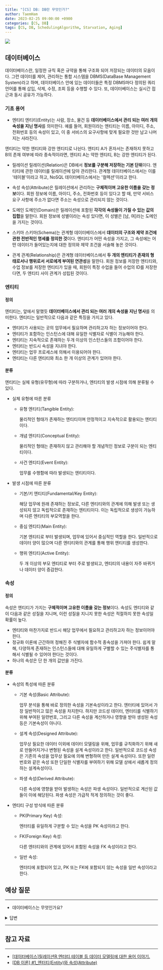 ```yaml
---
title: "[CS] DB: DB란 무엇인가?"
author: TaemHam
date: 2023-02-25 09:00:00 +0900
categories: [CS, DB]
tags: [CS, DB, SchedulingAlgorithm, Starvation, Aging]
---
```


![](https://www.lifewire.com/thmb/BWi9I4ScLwYav9G0eOusrQ1ja8I=/1500x0/filters:no_upscale():max_bytes(150000):strip_icc()/database-157334670-5c29939d46e0fb0001edf766-f2f4c8e9293e4eef9607abf61d6a5446.jpg)

## 데이터베이스

데이터베이스란, 일정한 규칙 혹은 규약을 통해 구조화 되어 저장되는 데이터의 모음이다. 그런 데이터를 제어, 관리하는 통합 시스템을 DBMS(DataBase Management System)라고 하며, 데이터베이스 안에 있는 데이터들은 특정 DBMS마다 정의된 쿼리 언어를 통해 삽입, 삭제, 수정, 조회 등을 수행할 수 있다. 또, 데이터베이스는 실시간 접근과 동시 공유가 가능하다.

### 기초 용어

* 엔티티
엔티티(Entity)는 사람, 장소, 물건 등 **데이터베이스에서 관리 되는 여러 개의 속성을 지닌 명사**를 의미한다. 예를 들어, 회원이라는 엔티티는 이름, 아이디, 주소, 전화번호 등의 속성이 있고, 이 중 서비스의 요구사항에 맞게 필요햔 것만 남고 나머지는 사라진다.

엔티티는 약한 엔티티와 강한 엔티티로 나뉜다. 엔티티 A가 혼자서는 존재하지 못하고 B의 존재 여부에 따라 종속적이라면, 엔티티 A는 약한 엔티티, B는 강한 엔티티가 된다.

* 릴레이션
릴레이션(Relation)은 DB에서 **정보를 구분해 저장하는 기본 단위**이다. 엔티티에 관한 데이터를 릴레이션에 담아 관리한다. 관계형 데이터베이스에서는 이를 '테이블'이라고 하고, NoSQL 데이터베이스에서는 '컬렉션'이라고 한다.

* 속성
속성(Attribute)은 릴레이션에서 관리하는 **구체적이며 고유한 이름을 갖는 정보**이다. 회원 정보에 이름, 아이디, 주소, 전화번호 등이 있다고 할 때, 만약 서비스 요구 사항에 주소가 없다면 주소는 속성으로 관리되지 않는 것이다.

* 도메인
도메인(Domain)은 릴레이션에 포함된 **각각의 속성들이 가질 수 있는 값의 집합**을 말한다. 회원 정보에 성별이라는 속성 있다면, 이 성별은 [남, 여]라는 도메인을 가지는 것이다.

* 스키마
스키마(Schema)는 관계형 데이터베이스에서 **데이터의 구조와 제약 조건에 관한 전반적인 명세를 정의한 것**이다. 엔티티가 어떤 속성을 가지고, 그 속성에는 어떤 데이터가 들어있는지에 대한 정의와 제약 조건을 서술해 놓은 것이다. 

* 관계
관계(Relationship)은 관계형 데이터베이스에서 **두 개의 엔티티가 존재의 형태로서나 행위로서 서로에게 부여된 연관성**을 말한다. 회원 정보를 저장한 엔티티와, 수업 정보를 저장한 엔티티가 있을 때, 회원이 특정 수업을 들어 수업의 ID를 저장한다면, 두 엔티티 사이 관계가 성립된 것이다.


### 엔티티

#### 정의

엔티티는, 앞에서 말했듯 **데이터베이스에서 관리 되는 여러 개의 속성을 지닌 명사**를 의미한다. 엔티티는 일반적으로 다음과 같은 특징을 가지고 있다.

* 엔티티가 사용되는 곳의 업무에서 필요하며 관리하고자 하는 정보이어야 한다.
* 엔티티가 포함하는 인스턴스에 대해 유일한 식별자로 식별이 가능해야 한다.
* 엔티티는 지속적으로 존재하는 두개 이상의 인스턴스들의 조합이어야 한다.
* 엔티티는 반드시 속성을 지녀야 한다.
* 엔티티는 업무 프로세스에 의해서 이용되어야 한다.
* 엔티티는 다른 엔티티와 최소 한 개 이상의 관계가 있어야 한다.

#### 분류

엔티티는 실체 유형(유무형)에 따라 구분하거나, 엔티티의 발생 시점에 의해 분류될 수 있다.

* 실체 유형에 따른 분류

  - 유형 엔티티(Tangible Entity): 

    물리적인 형태가 존재하는 엔티티이며 안정적이고 지속적으로 활용되는 엔티티이다.

  - 개념 엔티티(Conceptual Entity): 

    물리적인 형태는 존재하지 않고 관리해야 할 개념적인 정보로 구분이 되는 엔티티이다.

  - 사건 엔티티(Event Entity): 

    업무를 수행함에 따라 발생되는 엔티티이다.

* 발생 시점에 따른 분류

  - 기본/키 엔티티(Fundamental/Key Entity): 

    해당 업무에 원래 존재하는 정보로, 다른 엔티티와의 관계에 의해 발생 또는 생성되지 않고 독립적으로 존재하는 엔티티이다. 이는 독립적으로 생성이 가능하며 다른 엔티티의 부모역할을 한다.

  - 중심 엔티티(Main Entity): 

    기본 엔티티로 부터 발생되며, 업무에 있어서 중심적인 역할을 한다. 일반적으로 데이터 양이 많으며 다른 엔티티와의 관계를 통해 행위 엔티티를 생성한다.

  - 행위 엔티티(Active Entity): 

    두 개 이상의 부모 엔티티로 부터 주로 발생되고, 엔티티의 내용이 자주 바뀌거나 데이터 양이 증감한다.

### 속성

#### 정의

속성은 엔티티가 가지는 **구체적이며 고유한 이름을 갖는 정보**이다. 속성도 엔티티와 같이 다음과 같은 성질을 지니며, 이런 성질을 지니지 못한 속성은 적절하지 못한 속성일 확률이 높다.

* 엔티티와 마찬가지로 반드시 해당 업무에서 필요하고 관리하고자 하는 정보이어야 한다.
* 정규화 이론에 근간하여 정해진 주 식별자에 함수적 종속성을 가져야 한다. 쉽게 말해, 다양하게 존재하는 인스턴스들에 대해 유일하게 구별할 수 있는 주식별자를 통해서 식별될 수 있어야 한다는 것이다.
* 하나의 속성은 단 한 개의 값만을 가진다.

#### 분류

* 속성의 특성에 따른 분류

  - 기본 속성(Basic Attribute): 

    업무 분석을 통해 바로 정의한 속성을 기본속성이라고 한다. 엔터티에 있어서 가장 일반적이고 많은 속성을 차지한다. 하지만 코드성 데이터, 엔터티를 식별하기 위해 부여된 일련번호, 그리고 다른 속성을 계산하거나 영향을 받아 생성된 속성등은 기본속성이 아니다.

  - 설계 속성(Designed Attribute): 

    업무상 필요한 데이터 이외에 데이터 모델링을 위해, 업무를 규칙화하기 위해 새로 만들어지거나 변형된 속성을 설계 속성이라고 한다. 일반적으로 코드성 속성은 기존의 속성을 업무상 필요에 의해 변형하여 만든 설계 속성이다. 또한 일련번호와 같은 속성 또한 단일한 식별자를 부여하기 위해 모델 상에서 새롭게 정의하는 설계속성이다.

  - 파생 속성(Derived Attribute): 

    다른 속성에 영향을 받아 발생하는 속성은 파생 속성이다. 일반적으로 계산된 값들이 이에 해당된다. 파생 속성은 가급적 적게 정의하는 것이 좋다.

* 엔티티 구성 방식에 따른 분류

  - PK(Primary Key) 속성: 

    엔터티를 유일하게 구분할 수 있는 속성을 PK 속성이라고 한다.

  - FK(Foreign Key) 속성: 

    다른 엔터티와의 관계에 있어서 포함된 속성을 FK 속성이라고 한다.

  - 일반 속성: 

    엔터티에 포함되어 있고, PK 또는 FK에 포함되지 않는 속성을 일반 속성이라고 한다.

## 예상 질문

</details>

---

* 데이터베이스는 무엇인가요?

<details>
<summary>답변</summary>

* 데이터베이스는 일정한 규칙, 혹은 규약을 통해 구조회되어 저장되는 데이터들의 모음입니다.
* 이런 데이터들을 관리하는 통합 시스템을 DBMS 라 하고, 각각의 DBMS마다 정의된 쿼리 언어를 통해 삽입, 조회, 수정, 삭제 등을 수행할 수 있습니다. 

</details>

---

## 참고 자료
***

* [[데이터베이스]릴레이션R,엔터티,테이블 등 데이터 모델링에 대한 용어 이야기.](https://tiboy.tistory.com/527)
* [[DB 이론] #1_엔터티(Entity)와 속성(Attribute)](https://doorbw.tistory.com/227)
